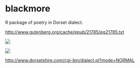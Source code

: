 # blackmore
R package of poetry in Dorset dialect.

http://www.gutenberg.org/cache/epub/21785/pg21785.txt

![](https://upload.wikimedia.org/wikipedia/commons/2/2c/Dorset_stur_mill_from_bridge.jpg)

![](https://upload.wikimedia.org/wikipedia/en/4/4e/William_Barnes_poet.jpg)

http://www.dorsetshire.com/cgi-bin/dialect.pl?mode=NORMAL
